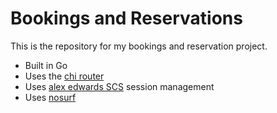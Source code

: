 # Bookings and Reservations

This is the repository for my bookings and reservation project.

- Built in Go
- Uses the [chi router](github.com/go-chi/chi/v5)
- Uses [alex  edwards SCS](github.com/alexedwards/scs/v2) session management
- Uses [nosurf](github.com/justinas/nosurf)
